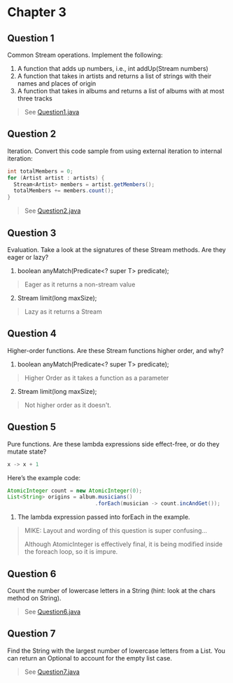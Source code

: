 # Chapter 3

## Question 1
Common Stream operations. Implement the following:

1. A function that adds up numbers, i.e., int addUp(Stream<Integer> numbers)
2. A function that takes in artists and returns a list of strings with their names and places of origin
3. A function that takes in albums and returns a list of albums with at most three tracks

>See [Question1.java](../java/com/lambdaherding/edi/mssw/ch03/Question1.java)

## Question 2

Iteration. Convert this code sample from using external iteration to internal iteration:
```java
int totalMembers = 0;
for (Artist artist : artists) {
  Stream<Artist> members = artist.getMembers();
  totalMembers += members.count();
}
```
> See [Question2.java](../java/com/lambdaherding/edi/mssw/ch03/Question2.java)

## Question 3
Evaluation. Take a look at the signatures of these Stream methods. Are they eager or lazy?
1. boolean anyMatch(Predicate<? super T> predicate);
> Eager as it returns a non-stream value

2. Stream<T> limit(long maxSize);
> Lazy as it returns a Stream

## Question 4
Higher-order functions. Are these Stream functions higher order, and why?
1. boolean anyMatch(Predicate<? super T> predicate);
> Higher Order as it takes a function as a parameter

2. Stream<T> limit(long maxSize);
> Not higher order as it doesn't.

## Question 5
Pure functions. Are these lambda expressions side effect-free, or do they mutate state?

```java
x -> x + 1
```

Here’s the example code:
```java
AtomicInteger count = new AtomicInteger(0);
List<String> origins = album.musicians()
                            .forEach(musician -> count.incAndGet());
```
1. The lambda expression passed into forEach in the example.
>MIKE: Layout and wording of this question is super confusing...
>
>Although AtomicInteger is effectively final, it is being modified inside the foreach loop, so it is impure.

## Question 6
Count the number of lowercase letters in a String (hint: look at the chars method on String).
>See [Question6.java](../java/com/lambdaherding/edi/mssw/ch03/Question6.java)

## Question 7
Find the String with the largest number of lowercase letters from a List<String>. You can return an Optional<String> to account for the empty list case.
>See [Question7.java](../java/com/lambdaherding/edi/mssw/ch03/Question7.java)
